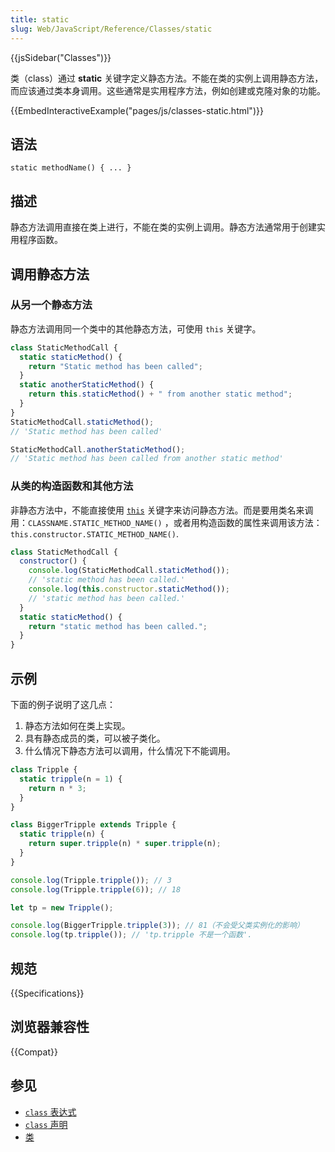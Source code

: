 ```yaml
---
title: static
slug: Web/JavaScript/Reference/Classes/static
---
```


{{jsSidebar("Classes")}}

类（class）通过 **static** 关键字定义静态方法。不能在类的实例上调用静态方法，而应该通过类本身调用。这些通常是实用程序方法，例如创建或克隆对象的功能。

{{EmbedInteractiveExample("pages/js/classes-static.html")}}

## 语法

```plain
static methodName() { ... }
```

## 描述

静态方法调用直接在类上进行，不能在类的实例上调用。静态方法通常用于创建实用程序函数。

## 调用静态方法

### 从另一个静态方法

静态方法调用同一个类中的其他静态方法，可使用 `this` 关键字。

```js
class StaticMethodCall {
  static staticMethod() {
    return "Static method has been called";
  }
  static anotherStaticMethod() {
    return this.staticMethod() + " from another static method";
  }
}
StaticMethodCall.staticMethod();
// 'Static method has been called'

StaticMethodCall.anotherStaticMethod();
// 'Static method has been called from another static method'
```

### 从类的构造函数和其他方法

非静态方法中，不能直接使用 [`this`](/zh-CN/docs/Web/JavaScript/Reference/Operators/this) 关键字来访问静态方法。而是要用类名来调用：`CLASSNAME.STATIC_METHOD_NAME()` ，或者用构造函数的属性来调用该方法： `this.constructor.STATIC_METHOD_NAME()`.

```js
class StaticMethodCall {
  constructor() {
    console.log(StaticMethodCall.staticMethod());
    // 'static method has been called.'
    console.log(this.constructor.staticMethod());
    // 'static method has been called.'
  }
  static staticMethod() {
    return "static method has been called.";
  }
}
```

## 示例

下面的例子说明了这几点：

1. 静态方法如何在类上实现。
2. 具有静态成员的类，可以被子类化。
3. 什么情况下静态方法可以调用，什么情况下不能调用。

```js
class Tripple {
  static tripple(n = 1) {
    return n * 3;
  }
}

class BiggerTripple extends Tripple {
  static tripple(n) {
    return super.tripple(n) * super.tripple(n);
  }
}

console.log(Tripple.tripple()); // 3
console.log(Tripple.tripple(6)); // 18

let tp = new Tripple();

console.log(BiggerTripple.tripple(3)); // 81（不会受父类实例化的影响）
console.log(tp.tripple()); // 'tp.tripple 不是一个函数'.
```

## 规范

{{Specifications}}

## 浏览器兼容性

{{Compat}}

## 参见

- [`class` 表达式](/zh-CN/docs/Web/JavaScript/Reference/Operators/class)
- [`class` 声明](/zh-CN/docs/Web/JavaScript/Reference/Statements/class)
- [类](/zh-CN/docs/Web/JavaScript/Reference/Classes)
